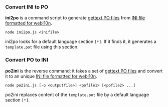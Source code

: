 
### Convert INI to PO

**ini2po** is a command script to generate [gettext PO files](https://www.gnu.org/software/gettext/manual/html_node/PO-Files.html) from [INI file formatted for webl10n](https://github.com/fabi1cazenave/webL10n).

	node ini2po.js <inifile>

ini2po looks for a default language section `[*]`. If it finds it, it generates a `template.pot` file using this section.


### Convert PO to INI

**po2ini** is the reverse command: it takes a set of [gettext PO files](https://www.gnu.org/software/gettext/manual/html_node/PO-Files.html) and convert it to an unique [INI file formatted for webl10n](https://github.com/fabi1cazenave/webL10n).

	node po2ini.js [-o <outputfile>] <pofile1> [<pofile2> ...]

po2ini replaces content of the `template.pot` file by a default language section `[*]`.
